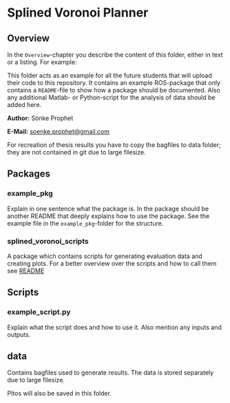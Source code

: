 # Splined Voronoi Planner
## Overview
In the `Overview`-chapter you describe the content of this folder, either in text or a listing. For example:

This folder acts as an example for all the future students that will upload their code to this repository. It contains an example ROS-package that only contains a `README`-file to show how a package should be documented. Also any additional Matlab- or Python-script for the analysis of data should be added here.

**Author:** Sönke Prophet

**E-Mail:** soenke.prophet@gmail.com

For recreation of thesis results you have to copy the bagfiles to data folder; they are not contained in git due to large filesize.


## Packages
### example_pkg 
Explain in one sentence what the package is. In the package should be another README that deeply explains how to use the package. See the example file in the `example_pkg`-folder for the structure.

### splined_voronoi_scripts
A package which contains scripts for generating evaluation data and creating plots.
For a better overview over the scripts and how to call them see [README](splined_voronoi_scripts/README.md)

## Scripts
### example_script.py 
Explain what the script does and how to use it. Also mention any inputs and outputs.

## data
Contains bagfiles used to generate results. 
The data is stored separately due to large filesize.

Pltos will also be saved in this folder.

